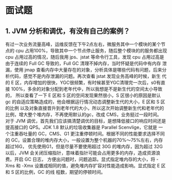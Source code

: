 # 面试题
## 1. JVM 分析和调优，有没有自己的案例？
有过一次业务流量高峰，运维反馈在下午2点左右，微服务其中一个模块的某个节点的 cpu 占用100%，导致其中一个节点停止服务，随后整个模块的的服务都出现 cpu 
占用过高的情况，随后我用 jps、jstat 等命令行工具，发现 cpu 占用过高是由于连续的 Full GC 导致的，Full GC 清理不掉内存，当时怀疑是代码中有内存
泄漏，使用 jmap 查看内存中大量存在的对象，分析具体是哪些代码有问题，后来分析代码，感觉不是内存泄漏的问题。再次查看 jstat 发现业务高峰的时候，新生
代的 E 区，内存增加的很快，YGC很频繁，有时候甚至YGC清理完一次后，s0有直接 100%，多余的对象分配到老年代中，所以我想是不是新生代的空间太小导致的，
所以查看了一下 E 区和 S 区的空间发现果然很小，S 区很小的原因是默认 gc 的自适应策略造成的，他会根据运行情况动态调整新生代的大小，E 区和 S 区的比例
以及对象直接晋升到老年代的大小，所以这次开始调整新生代和老年代的比例，增大整个堆内存，不再使用默认的gc，改成 CMS，业务挺过一段时间。
对于 JVM 调优，首先我们应该搞清楚调优的目标，是想降低接口的响应时间还是提高接口的 QPS。JDK 1.8 默认的垃圾收集器是 Parallel Scenvlige，它就是
一个注重吞吐量的 GC，CMS、G1 更注重停顿时间。根据不同的性能要求选择不同的 GC，设置合理的堆内存大小，一般设置为整个机器的70%～75%左右，内存超过16G，
优先使用G1，但是尽量不要使用超过 30G 的堆内存，因为超过 32G 以后，JVM 会关闭压缩指针，意味着指针可能会占用更多的内存，造成资源浪费。开启 GC 日志，
方便出问题时，问题追踪。显式指定堆内存的大小，将 -Xms 和 -Xmx 设置成相同的值，避免堆内存扩容对性能造成影响。显式指定 E 区和 S 区的比例，GC 的线
程数，期望的停顿时间。

